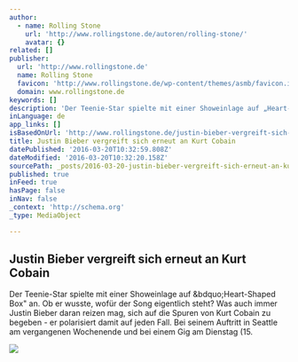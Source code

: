 ```yaml
---
author:
  - name: Rolling Stone
    url: 'http://www.rollingstone.de/autoren/rolling-stone/'
    avatar: {}
related: []
publisher:
  url: 'http://www.rollingstone.de'
  name: Rolling Stone
  favicon: 'http://www.rollingstone.de/wp-content/themes/asmb/favicon.ico'
  domain: www.rollingstone.de
keywords: []
description: 'Der Teenie-Star spielte mit einer Showeinlage auf „Heart-Shaped Box" an. Ob er wusste, wofür der Song eigentlich steht? Was auch immer Justin Bieber daran reizen mag, sich auf die Spuren von Kurt Cobain zu begeben - er polarisiert damit auf jeden Fall. Bei seinem Auftritt in Seattle am vergangenen Wochenende und bei einem Gig am Dienstag (15.'
inLanguage: de
app_links: []
isBasedOnUrl: 'http://www.rollingstone.de/justin-bieber-vergreift-sich-erneut-an-kurt-cobain-990811/'
title: Justin Bieber vergreift sich erneut an Kurt Cobain
datePublished: '2016-03-20T10:32:59.808Z'
dateModified: '2016-03-20T10:32:20.158Z'
sourcePath: _posts/2016-03-20-justin-bieber-vergreift-sich-erneut-an-kurt-cobain.md
published: true
inFeed: true
hasPage: false
inNav: false
_context: 'http://schema.org'
_type: MediaObject

---
```

<article style=""><h1>Justin Bieber vergreift sich erneut an Kurt Cobain</h1><p>Der Teenie-Star spielte mit einer Showeinlage auf &amp;bdquo;Heart-Shaped Box" an. Ob er wusste, wofür der Song eigentlich steht? Was auch immer Justin Bieber daran reizen mag, sich auf die Spuren von Kurt Cobain zu begeben - er polarisiert damit auf jeden Fall. Bei seinem Auftritt in Seattle am vergangenen Wochenende und bei einem Gig am Dienstag (15.</p><img src="http://www.rollingstone.de/wp-content/uploads/2016/03/18/17/Justin-Bieber-GettyImages-514602472.jpg" /></article>